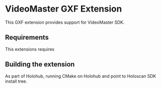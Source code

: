 # VideoMaster GXF Extension

This GXF extension provides support for VideoMaster SDK.

## Requirements

This extensions requires 

## Building the extension

As part of Holohub, running CMake on Holohub and point to Holoscan SDK install tree.
